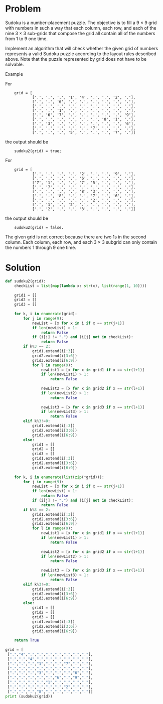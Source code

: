 # Problem
Sudoku is a number-placement puzzle. The objective is to fill a 9 × 9 grid with numbers in such a way that each column, each row, and each of the nine 3 × 3 sub-grids that compose the grid all contain all of the numbers from 1 to 9 one time.

Implement an algorithm that will check whether the given grid of numbers represents a valid Sudoku puzzle according to the layout rules described above. Note that the puzzle represented by grid does not have to be solvable.

Example

For

        grid = [  
                ['.', '.', '.', '1', '4', '.', '.', '2', '.'],  
                ['.', '.', '6', '.', '.', '.', '.', '.', '.'],  
                ['.', '.', '.', '.', '.', '.', '.', '.', '.'],  
                ['.', '.', '1', '.', '.', '.', '.', '.', '.'],  
                ['.', '6', '7', '.', '.', '.', '.', '.', '9'],  
                ['.', '.', '.', '.', '.', '.', '8', '1', '.'],  
                ['.', '3', '.', '.', '.', '.', '.', '.', '6'],  
                ['.', '.', '.', '.', '.', '7', '.', '.', '.'],  
                ['.', '.', '.', '5', '.', '.', '.', '7', '.']]  
the output should be

        sudoku2(grid) = true;

For

        grid = [  
                ['.', '.', '.', '.', '2', '.', '.', '9', '.'],  
                ['.', '.', '.', '.', '6', '.', '.', '.', '.'],  
                ['7', '1', '.', '.', '7', '5', '.', '.', '.'],  
                ['.', '7', '.', '.', '.', '.', '.', '.', '.'],  
                ['.', '.', '.', '.', '8', '3', '.', '.', '.'],  
                ['.', '.', '8', '.', '.', '7', '.', '6', '.'],  
                ['.', '.', '.', '.', '.', '2', '.', '.', '.'],  
                ['.', '1', '.', '2', '.', '.', '.', '.', '.'],  
                ['.', '2', '.', '.', '3', '.', '.', '.', '.']]  
the output should be

        sudoku2(grid) = false.
        
The given grid is not correct because there are two 1s in the second column. Each column, each row, and each 3 × 3 subgrid can only contain the numbers 1 through 9 one time.

# Solution
```python
def sudoku2(grid):
    checkList = list(map(lambda x: str(x), list(range(1, 10))))
    
    grid1 = []
    grid2 = []
    grid3 = []
    
    for k, i in enumerate(grid):
        for j in range(9):
            newList = [x for x in i if x == str(j+1)]           
            if len(newList) > 1:
                return False
            if (i[j] != ".") and (i[j] not in checkList):
                return False
        if k%3 == 2:
            grid1.extend(i[:3])
            grid2.extend(i[3:6])
            grid3.extend(i[6:9])
            for l in range(9):
                newList1 = [x for x in grid1 if x == str(l+1)]
                if len(newList1) > 1:
                    return False
                
                newList2 = [x for x in grid2 if x == str(l+1)]
                if len(newList2) > 1:
                    return False
                
                newList3 = [x for x in grid3 if x == str(l+1)]
                if len(newList3) > 1:
                    return False
        elif k%3!=0:
            grid1.extend(i[:3])
            grid2.extend(i[3:6])
            grid3.extend(i[6:9])
        else:
            grid1 = []
            grid2 = []
            grid3 = []    
            grid1.extend(i[:3])
            grid2.extend(i[3:6])
            grid3.extend(i[6:9])
                        
    for k, i in enumerate(list(zip(*grid))):
        for j in range(9):
            newList = [x for x in i if x == str(j+1)]            
            if len(newList) > 1:
                return False
            if (i[j] != ".") and (i[j] not in checkList):
                return False
        if k%3 == 2:
            grid1.extend(i[:3])
            grid2.extend(i[3:6])
            grid3.extend(i[6:9])
            for l in range(9):
                newList1 = [x for x in grid1 if x == str(l+1)]
                if len(newList1) > 1:
                    return False
                
                newList2 = [x for x in grid2 if x == str(l+1)]
                if len(newList2) > 1:
                    return False
                
                newList3 = [x for x in grid3 if x == str(l+1)]
                if len(newList3) > 1:
                    return False
        elif k%3!=0:
            grid1.extend(i[:3])
            grid2.extend(i[3:6])
            grid3.extend(i[6:9])
        else:
            grid1 = []
            grid2 = []
            grid3 = []    
            grid1.extend(i[:3])
            grid2.extend(i[3:6])
            grid3.extend(i[6:9])
            
    return True
                
grid = [
 [".","4",".",".",".",".",".",".","."], 
 [".",".","4",".",".",".",".",".","."], 
 [".",".",".","1",".",".","7",".","."], 
 [".",".",".",".",".",".",".",".","."], 
 [".",".",".","3",".",".",".","6","."], 
 [".",".",".",".",".","6",".","9","."], 
 [".",".",".",".","1",".",".",".","."], 
 [".",".",".",".",".",".","2",".","."], 
 [".",".",".","8",".",".",".",".","."]]
print (sudoku2(grid))
```

